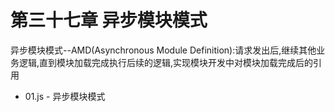 # 第三十七章 异步模块模式

异步模块模式--AMD(Asynchronous Module Definition):请求发出后,继续其他业务逻辑,直到模块加载完成执行后续的逻辑,实现模块开发中对模块加载完成后的引用

*   01.js - 异步模块模式